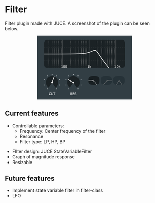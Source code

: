 Filter
======

Filter plugin made with JUCE. A screenshot of the plugin can be seen below.

<p align="center">
	<img src="Images/filter.png" width="300">
</p>
			
## Current features
* Controllable parameters:
	- Frequency: Center frequency of the filter
	- Resonance
	- Filter type: LP, HP, BP
- FIlter design: JUCE StateVariableFilter
- Graph of magnitude response
- Resizable

## Future features
- Implement state variable filter in filter-class
- LFO
